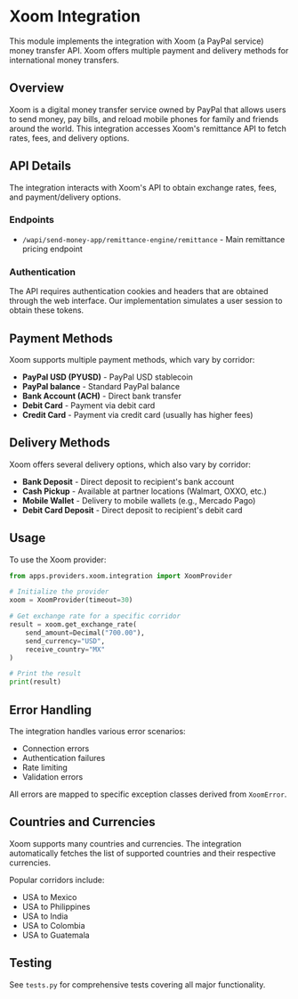 # Xoom Integration

This module implements the integration with Xoom (a PayPal service) money transfer API. 
Xoom offers multiple payment and delivery methods for international money transfers.

## Overview

Xoom is a digital money transfer service owned by PayPal that allows users to send money, 
pay bills, and reload mobile phones for family and friends around the world. This integration
accesses Xoom's remittance API to fetch rates, fees, and delivery options.

## API Details

The integration interacts with Xoom's API to obtain exchange rates, fees, and payment/delivery options.

### Endpoints

- `/wapi/send-money-app/remittance-engine/remittance` - Main remittance pricing endpoint

### Authentication

The API requires authentication cookies and headers that are obtained through the web interface. 
Our implementation simulates a user session to obtain these tokens.

## Payment Methods

Xoom supports multiple payment methods, which vary by corridor:

- **PayPal USD (PYUSD)** - PayPal USD stablecoin
- **PayPal balance** - Standard PayPal balance
- **Bank Account (ACH)** - Direct bank transfer
- **Debit Card** - Payment via debit card
- **Credit Card** - Payment via credit card (usually has higher fees)

## Delivery Methods

Xoom offers several delivery options, which also vary by corridor:

- **Bank Deposit** - Direct deposit to recipient's bank account
- **Cash Pickup** - Available at partner locations (Walmart, OXXO, etc.)
- **Mobile Wallet** - Delivery to mobile wallets (e.g., Mercado Pago)
- **Debit Card Deposit** - Direct deposit to recipient's debit card

## Usage

To use the Xoom provider:

```python
from apps.providers.xoom.integration import XoomProvider

# Initialize the provider
xoom = XoomProvider(timeout=30)

# Get exchange rate for a specific corridor
result = xoom.get_exchange_rate(
    send_amount=Decimal("700.00"),
    send_currency="USD",
    receive_country="MX"
)

# Print the result
print(result)
```

## Error Handling

The integration handles various error scenarios:

- Connection errors
- Authentication failures
- Rate limiting
- Validation errors

All errors are mapped to specific exception classes derived from `XoomError`.

## Countries and Currencies

Xoom supports many countries and currencies. The integration automatically
fetches the list of supported countries and their respective currencies.

Popular corridors include:
- USA to Mexico
- USA to Philippines
- USA to India
- USA to Colombia
- USA to Guatemala

## Testing

See `tests.py` for comprehensive tests covering all major functionality. 